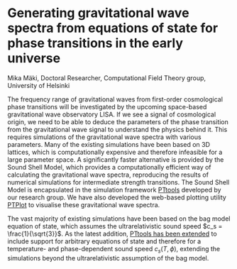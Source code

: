 # Generating gravitational wave spectra from equations of state for phase transitions in the early universe
Mika Mäki, Doctoral Researcher, Computational Field Theory group, University of Helsinki

The frequency range of gravitational waves from first-order cosmological phase transitions will be investigated
by the upcoming space-based gravitational wave observatory LISA.
If we see a signal of cosmological origin,
we need to be able to deduce the parameters of the phase transition
from the gravitational wave signal to understand the physics behind it.
This requires simulations of the gravitational wave spectra with various parameters.
Many of the existing simulations have been based on 3D lattices,
which is computationally expensive and therefore infeasible for a large parameter space.
A significantly faster alternative is provided by the Sound Shell Model,
which provides a computationally efficient way of calculating the gravitational wave spectra,
reproducing the results of numerical simulations for intermediate strength transitions.
The Sound Shell Model is encapsulated in the simulation framework
[PTtools](https://github.com/CFT-HY/pttools)
developed by our research group.
We have also developed the web-based plotting utility
[PTPlot](https://www.ptplot.org/ptplot/)
to visualise these gravitational wave spectra.

The vast majority of existing simulations have been based on the bag model equation of state,
which assumes the ultrarelativistic sound speed $c_s = \frac{1}{\sqrt{3}}$.
As the latest addition,
[PTtools has been extended](http://hdl.handle.net/10138/591514)
to include support for arbitrary equations of state and
therefore for a temperature- and phase-dependent sound speed $c_s(T,\phi)$,
extending the simulations beyond the ultrarelativistic assumption of the bag model.
    